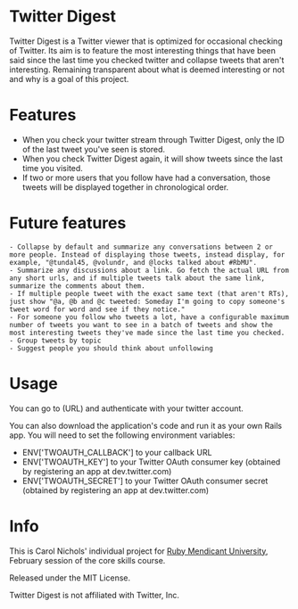 Twitter Digest
==============

Twitter Digest is a Twitter viewer that is optimized for occasional checking of Twitter. Its aim is to feature the most interesting things that have been said since the last time you checked twitter and collapse tweets that aren't interesting. Remaining transparent about what is deemed interesting or not and why is a goal of this project.

Features
========

- When you check your twitter stream through Twitter Digest, only the ID of the last tweet you've seen is stored.
- When you check Twitter Digest again, it will show tweets since the last time you visited.
- If two or more users that you follow have had a conversation, those tweets will be displayed together in chronological order.

Future features
===============

    - Collapse by default and summarize any conversations between 2 or more people. Instead of displaying those tweets, instead display, for example, "@tundal45, @volundr, and @locks talked about #RbMU".
    - Summarize any discussions about a link. Go fetch the actual URL from any short urls, and if multiple tweets talk about the same link, summarize the comments about them.
    - If multiple people tweet with the exact same text (that aren't RTs), just show "@a, @b and @c tweeted: Someday I'm going to copy someone's tweet word for word and see if they notice."
    - For someone you follow who tweets a lot, have a configurable maximum number of tweets you want to see in a batch of tweets and show the most interesting tweets they've made since the last time you checked.
    - Group tweets by topic
    - Suggest people you should think about unfollowing

Usage
=======

You can go to (URL) and authenticate with your twitter account.

You can also download the application's code and run it as your own Rails app. You will need to set the following environment variables:

- ENV['TWOAUTH_CALLBACK'] to your callback URL
- ENV['TWOAUTH_KEY'] to your Twitter OAuth consumer key (obtained by registering an app at dev.twitter.com)
- ENV['TWOAUTH_SECRET'] to your Twitter OAuth consumer secret (obtained by registering an app at dev.twitter.com)

Info
=======

This is Carol Nichols' individual project for <a href="http://university.rubymendicant.com">Ruby Mendicant University</a>, February session of the core skills course.

Released under the MIT License.

Twitter Digest is not affiliated with Twitter, Inc.

